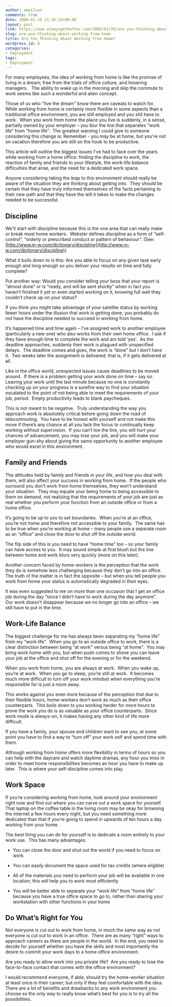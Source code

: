 ```yaml
---
author: emwilson
comments: true
date: 2008-01-26 21:36:32+00:00
layout: post
link: https://www.alwaysgetbetter.com/2008/01/26/are-you-thinking-about-working-from-home/
slug: are-you-thinking-about-working-from-home
title: Are You Thinking About Working from Home?
wordpress_id: 8
categories:
- Employment
tags:
- Employment
---
```


For many employees, the idea of working from home is like the promise of living in a dream; free from the trials of office culture, and hovering managers.   The ability to wake up in the morning and skip the commute to work seems like such a wonderful and alien concept.

Those of us who "live the dream" know there are caveats to watch for.  While working from home is certainly more flexible in some aspects than a traditional office environment, you are still employed and you still have to work.  When you work from home the place you live is suddenly, in a sense, partially owned by your employer – you blur the line that separates “work life” from “home life”.  The greatest warning I could give to someone considering this change is: Remember - you may be at home, but you're not on vacation therefore you are still on the hook to be productive.

This article will outline the biggest issues I've had to face over the years while working from a home office: finding the discipline to work, the reaction of family and friends to your lifestyle, the work-life balance difficulties that arise, and the need for a dedicated work space.

Anyone considering taking the leap to this environment should really be aware of the situation they are thinking about getting into.  They should be certain that they have truly informed themselves of the facts pertaining to their new path and that they have the will it takes to make the changes needed to be successful.


## Discipline




We'll start with discipline because this is the one area that can really make or break most home workers.  Webster defines discipline as a form of “self-control”, “orderly or prescribed conduct or pattern of behaviour”. (See: [http://www.m-w.com/dictionary/discipline](http://www.m-w.com/dictionary/discipline))


What it boils down to is this: Are you able to focus on any given task early enough and long enough so you deliver your results on time and fully complete?

Put another way: Would you consider telling your boss that your report is “almost done” or is “ready, and will be sent shortly” when in fact you haven’t finished it yet or even started working on it, knowing full well they couldn’t check up on your status?

If you think you might take advantage of your satellite status by working fewer hours under the illusion that work is getting done, you probably do not have the discipline needed to succeed in working from home.

It’s happened time and time again – I’ve assigned work to another employee (particularly a new one) who also works from their own home office.  I ask if they have enough time to complete the work and am told ‘yes’.  As the deadline approaches, suddenly their work is plagued with unspecified delays.  The deadline comes and goes, the work is “done” but I don’t have it.  Two weeks later the assignment is delivered; that is, if it gets delivered at all.

Like in the office world, unexpected issues cause deadlines to be moved around.  If there is a problem getting your work done on time – say so.  Leaving your work until the last minute because no one is constantly checking up on your progress is a surefire way to find your situation escalated to the point of not being able to meet the requirements of your job, period.  Empty productivity leads to blank paycheques.

This is not meant to be negative.  Truly understanding the way you approach work is absolutely critical before going down the road of telecommuting.  You have to be honest with yourself and not make this move if there’s any chance at all you lack the focus to continually keep working without supervision.  If you can’t toe the line, you will hurt your chances of advancement, you may lose your job, and you will make your employer gun-shy about giving the same opportunity to another employee who would excel in this environment.


## Family and Friends


The attitudes held by family and friends in your life, and how you deal with them, will also affect your success in working from home.  If the people who surround you don’t work from home themselves, they won’t understand your situation.  They may equate your being home to being accessible to them on demand, not realizing that the requirements of your job are just as real whether you perform your function from an outside office or from a home office.

It’s going to be up to you to set boundaries.  When you’re at an office, you’re not home and therefore not accessible to your family.  The same has to be true when you’re working at home – many people use a separate room as an “office” and close the door to shut off the outside world.

The flip side of this is you need to have “home time” too – so your family can have access to you.  It may sound simple at first blush but the line between home and work blurs very quickly (more on this later).

Another concern faced by home-workers is the perception that the work they do is somehow less challenging because they don’t go into an office.  The truth of the matter is in fact the opposite – but when you tell people you work from home your status is automatically degraded in their eyes.

It was even suggested to me on more than one occasion that I get an office job during the day “since I didn’t have to work during the day anymore”.  Our work doesn’t disappear because we no longer go into an office – we still have to put in the time.


## Work-Life Balance


The biggest challenge for me has always been separating my “home life” from my “work life”.  When you go to an outside office to work, there is a clear distinction between being “at work” versus being “at home”.  You may bring work home with you, but when push comes to shove you can leave your job at the office and shut off for the evening or for the weekend.

When you work from home, you are always at work.  When you wake up, you’re at work.  When you go to sleep, you’re still at work.  It becomes much more difficult to turn off your work mindset when everything you’re responsible for is just a room away.

This works against you even more because of the perception that due to their flexible hours, home-workers don’t work as much as their office counterparts.  This boils down to you working harder for more hours to prove the work you do is as valuable as your office counterparts.  Since work mode is always-on, it makes having any other kind of life more difficult.

If you have a family, your spouse and children want to see you; at some point you have to find a way to “turn off” your work self and spend time with them.

Although working from home offers more flexibility in terms of hours so you can help with the daycare and watch daytime dramas, any hour you miss in order to meet home responsibilities becomes an hour you have to make up later.  This is where your self-discipline comes into play.


## Work Space


If you’re considering working from home, look around your environment right now and find out where you can carve out a work space for yourself.  That laptop on the coffee table in the living room may be okay for browsing the internet a few hours every night, but you need something more dedicated than that if you’re going to spend in upwards of ten hours a day working from your home.

The best thing you can do for yourself is to dedicate a room entirely to your work use.  This has many advantages:



	
  * You can close the door and shut out the world if you need to focus on work

	
  * You can easily document the space used for tax credits (where eligible)

	
  * All of the materials you need to perform your job will be available in one location; this will help you to work most efficiently

	
  * You will be better able to separate your “work life” from “home life” because you have a true office space to go to, rather than sharing your workstation with other functions in your home




## Do What’s Right for You


Not everyone is cut out to work from home, in much the same way as not everyone is cut out to work in an office.  There are as many “right” ways to approach careers as there are people in the world.  In the end, you need to decide for yourself whether you have the skills and most importantly the desire to commit your work days to a home office environment.

Are you ready to allow work into you private life?  Are you ready to lose the face-to-face contact that comes with the office environment?

I would recommend everyone, if able, should try the home-worker situation at least once in their career; but only if they feel comfortable with the idea.  There are a lot of benefits and drawbacks to any work environment you choose so the only way to really know what’s best for you is to try all the possibilities.
